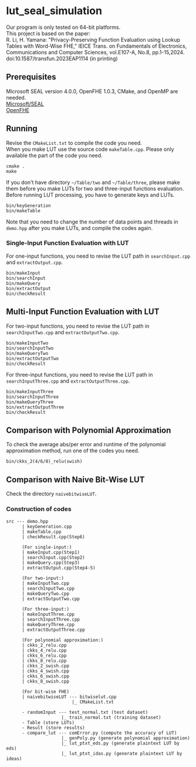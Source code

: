 # lut_seal_simulation
Our program is only tested on 64-bit platforms.<br>
This project is based on the paper:<br>
R. Li, H. Yamana: "Privacy-Preserving Function Evaluation using Lookup Tables with Word-Wise FHE," IEICE Trans. on Fundamentals of Electronics, Communications and Computer Sciences, vol.E107-A, No.8, pp.1-15,2024. doi:10.1587/transfun.2023EAP1114 (in printing)<br>

## Prerequisites
Microsoft SEAL version 4.0.0, OpenFHE 1.0.3, CMake, and OpenMP are needed.<br>
[Microsoft/SEAL](https://github.com/microsoft/SEAL)<br>
[OpenFHE](https://github.com/openfheorg/openfhe-development)<br>

## Running
Revise the `CMakeList.txt` to compile the code you need.<br>
When you make LUT use the source code `makeTable.cpp`. Please only available the part of the code you need.<br>
```
cmake .
make
```
If you don't have directory `~/Table/two` and `~/Table/three`, please make them before you make LUTs for two and three-input functions evaluation.<br>
Before running LUT processing, you have to generate keys and LUTs.<br>
```
bin/keyGeneration
bin/makeTable
```
Note that you need to change the number of data points and threads in `demo.hpp` after you make LUTs, and compile the codes again.<br>

### Single-Input Function Evaluation with LUT
For one-input functions, you need to revise the LUT path in `searchInput.cpp` and `extractOutput.cpp`.
```
bin/makeInput
bin/searchInput
bin/makeQuery
bin/extractOutput
bin/checkResult
```
## Multi-Input Function Evaluation with LUT
For two-input functions, you need to revise the LUT path in `searchInputTwo.cpp` and `extractOutputTwo.cpp`.
```
bin/makeInputTwo
bin/searchInputTwo
bin/makeQueryTwo
bin/extractOutputTwo
bin/checkResult
```
For three-input functions, you need to revise the LUT path in `searchInputThree.cpp` and `extractOutputThree.cpp`.
```
bin/makeInputThree
bin/searchInputThree
bin/makeQueryThree
bin/extractOutputThree
bin/checkResult
```
## Comparison with Polynomial Approximation
To check the average abs/per error and runtime of the polynomial approximation method, run one of the codes you need.
```
bin/ckks_2(4/6/8)_relu(swish)
```
## Comparison with Naive Bit-Wise LUT
Check the directory `naivebitwiseLUT`.

### Construction of codes
```
src --- demo.hpp
      | keyGeneration.cpp
      | makeTable.cpp
      | checkResult.cpp(Step6)

      (For single-input:)
      | makeInput.cpp(Step1)
      | searchInput.cpp(Step2)
      | makeQuery.cpp(Step3)
      | extractOutput.cpp(Step4-5)

      (For two-input:)
      | makeInputTwo.cpp
      | searchInputTwo.cpp
      | makeQueryTwo.cpp
      | extractOutputTwo.cpp

      (For three-input:)
      | makeInputThree.cpp
      | searchInputThree.cpp
      | makeQueryThree.cpp
      | extractOutputThree.cpp

      (For polynomial approximation:)
      | ckks_2_relu.cpp
      | ckks_4_relu.cpp
      | ckks_6_relu.cpp
      | ckks_8_relu.cpp
      | ckks_2_swish.cpp
      | ckks_4_swish.cpp
      | ckks_6_swish.cpp
      | ckks_8_swish.cpp

      (For bit-wise FHE)
      | naivebitwiseLUT --- bitwiselut.cpp
                         |_ CMakeList.txt

      - randomInput --- test_normal.txt (test dataset)
                     |_ train_normal.txt (training dataset)
      - Table (store LUTs)
      - Result (store results)
      - compare_lut --- comError.py (compute the accuracy of LUT)
                     |_ genPoly.py (generate polynomial approximation)
                     |_ lut_ptxt_eds.py (generate plaintext LUT by eds)
                     |_ lut_ptxt_idas.py (generate plaintext LUT by ideas)
```
